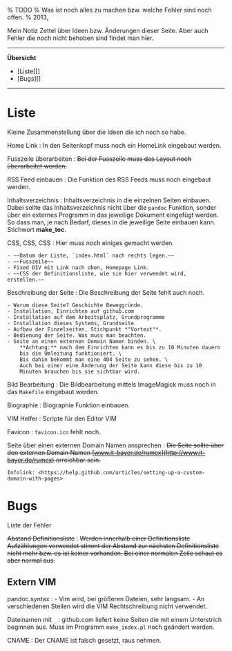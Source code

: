 % TODO
% Was ist noch alles zu machen bzw. welche Fehler sind noch offen.
% 2013, 

<!--

# TODO

-->

Mein Notiz Zettel über Ideen bzw. Änderungen dieser Seite.
Aber auch Fehler die noch nicht behoben sind findet man hier.

<!-- schnipp -->

---------------------------------------------------------------

**Übersicht**

* [Liste][]
* [Bugs][]

---------------------------------------------------------------


# Liste

Kleine Zusammenstellung über die Ideen die ich noch so habe.

Home Link
:	In den Seitenkopf muss noch ein HomeLink eingebaut werden.

Fusszeile überarbeiten
:	~~Bei der Fusszeile muss das Layout noch überarbeitet werden.~~

RSS Feed einbauen
:	Die Funktion des RSS Feeds muss noch eingebaut werden.

Inhaltsverzeichnis
:	Inhaltsverzeichnis in die einzelnen Seiten einbauen.
	Dabei sollte das Inhaltsverzeichnis nicht über die `pandoc` Funktion,
	sonder über ein externes Programm in das jeweilige Dokument eingefügt werden.
	So dass man, je nach Bedarf, dieses in die jeweilige Seite einbauen kann. Stichwort **make_toc**.

CSS, CSS, CSS
:	Hier muss noch einiges gemacht werden.
	
	- ~~Datum der Liste, `index.html` nach rechts legen.~~
	- ~~Fusszeile~~
	- Fixed DIV mit Link nach oben, Homepage Link.
	- ~~CSS der Definitionsliste, wie sie hier verwendet wird, erstellen.~~

Beschreibung der Seite
:	Die Beschreibung der Seite fehlt auch noch.
	
	- Warum diese Seite? Geschichte Beweggründe.
	- Installation, Einrichten auf github.com
	- Installation auf dem Arbeitsplatz, Grundprogramme
	- Installation dieses Systems, Grundseite
	- Aufbau der Einzelseiten, Stichpunkt *"Vortext"*.
	- Bedienung der Seite. Was muss man beachten.
	- Seite an einen externen Domain Namen binden. \
		**Achtung:** nach dem Einrichten kann es bis zu 10 Minuten dauern
		bis die Umleitung funktioniert. \
		Bis dahin bekommt man eine 404 Seite zu sehen. \
		Auch bei einer eine Änderung der Seite kann diese bis zu 10
		Minuten brauchen bis sie sichtbar wird.

Bild Bearbeitung
:	Die Bildbearbeitung mittels ImageMagick muss noch in das `Makefile` eingebaut werden.

Biographie 
:	Biographie Funktion einbauen.

VIM Helfer
:	Scripte für den Editor VIM

Favicon
:	`favicon.ico` fehlt noch.


Seite über einen externen Domain Namen ansprechen
:	~~Die Seite sollte über den externen Domain Namen
	[www.it-bayer.de/rumex](http://www.it-bayer.de/rumex)
	erreichbar sein.~~

	Infolink: <https://help.github.com/articles/setting-up-a-custom-domain-with-pages>




# Bugs

Liste der Fehler 


~~Abstand Definitionsliste~~
:	~~Werden innerhalb einer Definitionsliste Aufzählungen verwendet
	stimmt der Abstand zur nächsten Definitionsliste nicht mehr
	bzw. es ist keiner vorhanden.
	Bei einer normalen Zeile schaut es aber normal aus.~~

## Extern VIM

pandoc.syntax
:	- Vim wird, bei größeren Dateien, sehr langsam.
	- An verschiedenen Stellen wird die VIM Rechtschreibung nicht verwendet.

Dateinamen mit `_`
:	github.com liefert keine Seiten die mit einem Unterstrich beginnen aus.
	Muss im Programm `make_index.pl` noch geändert werden.

CNAME
:	Der CNAME ist falsch gesetzt, raus nehmen.
